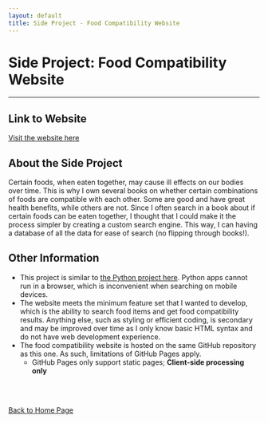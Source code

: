 ```yaml
---
layout: default
title: Side Project - Food Compatibility Website
---
```


# Side Project: Food Compatibility Website

* * *

## Link to Website

<a href="/side_foodcompat/html/food_compat_prod.html" target="_blank">Visit the website here</a>

##  About the Side Project

Certain foods, when eaten together, may cause ill effects on our bodies over time. This is why I own several books on whether certain combinations of foods are compatible with each other. Some are good and have great health benefits, while others are not. Since I often search in a book about if certain foods can be eaten together, I thought that I could make it the process simpler by creating a custom search engine. This way, I can having a database of all the data for ease of search (no flipping through books!).

## Other Information

* This project is similar to [the Python project here](/md_files/side_foodcompat_gui). Python apps cannot run in a browser, which is inconvenient when searching on mobile devices.
* The website meets the minimum feature set that I wanted to develop, which is the ability to search food items and get food compatibility results. Anything else, such as styling or efficient coding, is secondary and may be improved over time as I only know basic HTML syntax and do not have web development experience.
* The food compatibility website is hosted on the same GitHub repository as this one. As such, limitations of GitHub Pages apply.
    * GitHub Pages only support static pages; **Client-side processing only**


<br><br>

[Back to Home Page](/md_files/home)
